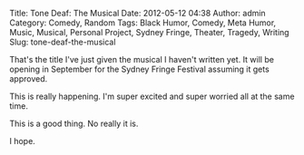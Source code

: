 Title: Tone Deaf: The Musical
Date: 2012-05-12 04:38
Author: admin
Category: Comedy, Random
Tags: Black Humor, Comedy, Meta Humor, Music, Musical, Personal Project, Sydney Fringe, Theater, Tragedy, Writing
Slug: tone-deaf-the-musical

That's the title I've just given the musical I haven't written yet. It
will be opening in September for the Sydney Fringe Festival assuming it
gets approved.

This is really happening. I'm super excited and super worried all at the
same time.

This is a good thing. No really it is.

I hope.

